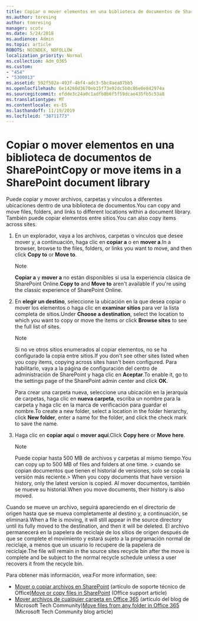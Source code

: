 ```yaml
---
title: Copiar o mover elementos en una biblioteca de documentos de SharePoint
ms.author: toresing
author: tomresing
manager: scotv
ms.date: 5/24/2018
ms.audience: Admin
ms.topic: article
ROBOTS: NOINDEX, NOFOLLOW
localization_priority: Normal
ms.collection: Adm_O365
ms.custom:
- "454"
- "5300013"
ms.assetid: 592f502a-493f-4bf4-adc3-5bc8aea87bb5
ms.openlocfilehash: 6e14260d3670eb15f73e92dc5b0c86e0e842974a
ms.sourcegitcommit: efdde3c24a0c1adfb8b6f5f59dcae435fb5c53a8
ms.translationtype: MT
ms.contentlocale: es-ES
ms.lasthandoff: 11/19/2019
ms.locfileid: "38711773"
---
```

# <a name="copy-or-move-items-in-a-sharepoint-document-library"></a><span data-ttu-id="de3c9-102">Copiar o mover elementos en una biblioteca de documentos de SharePoint</span><span class="sxs-lookup"><span data-stu-id="de3c9-102">Copy or move items in a SharePoint document library</span></span>

<span data-ttu-id="de3c9-103">Puede copiar y mover archivos, carpetas y vínculos a diferentes ubicaciones dentro de una biblioteca de documentos.</span><span class="sxs-lookup"><span data-stu-id="de3c9-103">You can copy and move files, folders, and links to different locations within a document library.</span></span> <span data-ttu-id="de3c9-104">También puede copiar elementos entre sitios.</span><span class="sxs-lookup"><span data-stu-id="de3c9-104">You can also copy items across sites.</span></span> 
  
1. <span data-ttu-id="de3c9-105">En un explorador, vaya a los archivos, carpetas o vínculos que desee mover y, a continuación, haga clic en **copiar a** o en **mover a**.</span><span class="sxs-lookup"><span data-stu-id="de3c9-105">In a browser, browse to the files, folders, or links you want to move, and then click **Copy to** or **Move to**.</span></span>

    > [!NOTE]
    > <span data-ttu-id="de3c9-106">**Copiar a** y **mover a** no están disponibles si usa la experiencia clásica de SharePoint Online.</span><span class="sxs-lookup"><span data-stu-id="de3c9-106">**Copy to** and **Move to** aren't available if you're using the classic experience of SharePoint Online.</span></span>
  
2. <span data-ttu-id="de3c9-107">En **elegir un destino**, seleccione la ubicación en la que desea copiar o mover los elementos o haga clic en **examinar sitios** para ver la lista completa de sitios.</span><span class="sxs-lookup"><span data-stu-id="de3c9-107">Under **Choose a destination**, select the location to which you want to copy or move the items or click **Browse sites** to see the full list of sites.</span></span>

    > [!NOTE]
    > <span data-ttu-id="de3c9-108">Si no ve otros sitios enumerados al copiar elementos, no se ha configurado la copia entre sitios.</span><span class="sxs-lookup"><span data-stu-id="de3c9-108">If you don't see other sites listed when you copy items, copying across sites hasn't been configured.</span></span> <span data-ttu-id="de3c9-109">Para habilitarlo, vaya a la página de configuración del centro de administración de SharePoint y haga clic en **Aceptar**.</span><span class="sxs-lookup"><span data-stu-id="de3c9-109">To enable it, go to the settings page of the SharePoint admin center and click **OK**.</span></span>
  
    <span data-ttu-id="de3c9-110">Para crear una carpeta nueva, seleccione una ubicación en la jerarquía de carpetas, haga clic en **nueva carpeta**, escriba un nombre para la carpeta y haga clic en la marca de verificación para guardar el nombre.</span><span class="sxs-lookup"><span data-stu-id="de3c9-110">To create a new folder, select a location in the folder hierarchy, click **New folder**, enter a name for the folder, and click the check mark to save the name.</span></span>

3. <span data-ttu-id="de3c9-111">Haga clic en **copiar aquí** o **mover aquí**.</span><span class="sxs-lookup"><span data-stu-id="de3c9-111">Click **Copy here** or **Move here**.</span></span>

    > [!NOTE]
    > <span data-ttu-id="de3c9-112">Puede copiar hasta 500 MB de archivos y carpetas al mismo tiempo.</span><span class="sxs-lookup"><span data-stu-id="de3c9-112">You can copy up to 500 MB of files and folders at one time.</span></span> <span data-ttu-id="de3c9-113">> cuando se copian documentos que tienen el historial de versiones, solo se copia la versión más reciente.</span><span class="sxs-lookup"><span data-stu-id="de3c9-113">>  When you copy documents that have version history, only the latest version is copied.</span></span> <span data-ttu-id="de3c9-114">Al mover documentos, también se mueve su historial.</span><span class="sxs-lookup"><span data-stu-id="de3c9-114">When you move documents, their history is also moved.</span></span>
  
 <span data-ttu-id="de3c9-115">Cuando se mueve un archivo, seguirá apareciendo en el directorio de origen hasta que se mueva completamente al destino y, a continuación, se eliminará.</span><span class="sxs-lookup"><span data-stu-id="de3c9-115">When a file is moving, it will still appear in the source directory until its fully moved to the destination, and then it will be deleted.</span></span> <span data-ttu-id="de3c9-116">El archivo permanecerá en la papelera de reciclaje de los sitios de origen después de que se complete el movimiento y estará sujeto a la programación normal de reciclaje, a menos que un usuario lo recupere de la papelera de reciclaje.</span><span class="sxs-lookup"><span data-stu-id="de3c9-116">The file will remain in the source sites recycle bin after the move is complete and be subject to the normal recycle schedule unless a user recovers it from the recycle bin.</span></span>

<span data-ttu-id="de3c9-117">Para obtener más información, vea:</span><span class="sxs-lookup"><span data-stu-id="de3c9-117">For more information, see:</span></span>

 - <span data-ttu-id="de3c9-118">[Mover o copiar archivos en SharePoint](https://support.office.com/article/move-or-copy-files-in-sharepoint-00e2f483-4df3-46be-a861-1f5f0c1a87bc) (artículo de soporte técnico de Office)</span><span class="sxs-lookup"><span data-stu-id="de3c9-118">[Move or copy files in SharePoint](https://support.office.com/article/move-or-copy-files-in-sharepoint-00e2f483-4df3-46be-a861-1f5f0c1a87bc) (Office support article)</span></span>
 - <span data-ttu-id="de3c9-119">[Mover archivos de cualquier carpeta en Office 365](https://techcommunity.microsoft.com/t5/Microsoft-SharePoint-Blog/Now-move-files-anywhere-in-Office-365-SharePoint-and-OneDrive/ba-p/146973) (artículo del blog de Microsoft Tech Community)</span><span class="sxs-lookup"><span data-stu-id="de3c9-119">[Move files from any folder in Office 365](https://techcommunity.microsoft.com/t5/Microsoft-SharePoint-Blog/Now-move-files-anywhere-in-Office-365-SharePoint-and-OneDrive/ba-p/146973) (Microsoft Tech Community blog article)</span></span>  